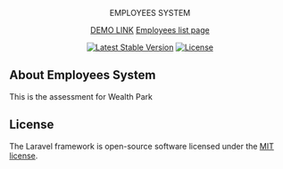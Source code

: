 <p align="center">EMPLOYEES SYSTEM</p>

<p align="center">
    <a href="https://employee.coupon-pon.net/">DEMO LINK</a>
    <a href="https://employee.coupon-pon.net/employee">Employees list page</a>
</p>
<p align="center">
    <a href="https://packagist.org/packages/laravel/framework"><img src="https://poser.pugx.org/laravel/framework/v/stable.svg" alt="Latest Stable Version"></a>
    <a href="https://packagist.org/packages/laravel/framework"><img src="https://poser.pugx.org/laravel/framework/license.svg" alt="License"></a>
</p>

## About Employees System

This is the assessment for Wealth Park

## License

The Laravel framework is open-source software licensed under the [MIT license](https://opensource.org/licenses/MIT).
